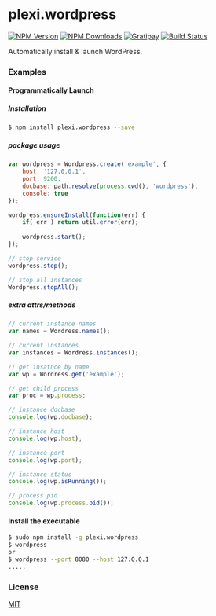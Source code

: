 # plexi.wordpress

[![NPM Version][npm-image]][npm-url]
[![NPM Downloads][downloads-image]][downloads-url]
[![Gratipay][gratipay-image]][gratipay-url]
[![Build Status][travis-image-flat]][travis-url]

Automatically install & launch WordPress.

### Examples
#### Programmatically Launch
##### Installation
```sh
$ npm install plexi.wordpress --save
```

##### package usage
```js
var wordpress = Wordpress.create('example', {
	host: '127.0.0.1',
	port: 9200,
	docbase: path.resolve(process.cwd(), 'wordpress'),
	console: true
});

wordpress.ensureInstall(function(err) {
	if( err ) return util.error(err);
	
	wordpress.start();
});

// stop service
wordpress.stop();

// stop all instances
Wordpress.stopAll();
```

##### extra attrs/methods
```js
// current instance names
var names = Wordress.names();

// current instances
var instances = Wordress.instances();

// get insatnce by name
var wp = Wordress.get('example');

// get child process
var proc = wp.process;

// instance docbase
console.log(wp.docbase);

// instance host
console.log(wp.host);

// instance port
console.log(wp.port);

// instance status
console.log(wp.isRunning());

// process pid
console.log(wp.process.pid());
```

#### Install the executable
```sh
$ sudo npm install -g plexi.wordpress
$ wordpress
or
$ wordpress --port 8080 --host 127.0.0.1
.....
```

### License

  [MIT](LICENSE)
  

 [npm-image]: https://img.shields.io/npm/v/plexi.wordpress.svg?style=flat
 [npm-url]: https://npmjs.org/package/plexi.wordpress
 [downloads-image]: https://img.shields.io/npm/dm/plexi.wordpress.svg?style=flat
 [downloads-url]: https://npmjs.org/package/plexi.wordpress
 [travis-image-flat]: https://img.shields.io/travis/attrs/plexi.wordpress.svg?style=flat
 [travis-image]: https://travis-ci.org/attrs/plexi.wordpress.svg?branch=master
 [travis-url]: https://travis-ci.org/attrs/plexi.wordpress
 [gratipay-image]: https://img.shields.io/gratipay/teamattrs.svg?style=flat
 [gratipay-url]: https://gratipay.com/teamattrs/